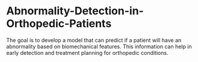 # Abnormality-Detection-in-Orthopedic-Patients
 The goal is to develop a model that can predict if a patient will have an abnormality based on biomechanical features. This information can help in early detection and treatment planning for orthopedic conditions.
